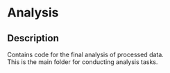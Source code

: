 # Analysis

## Description

Contains code for the final analysis of processed data. <br>
This is the main folder for conducting analysis tasks.
